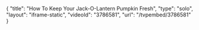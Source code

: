 {
    "title": "How To Keep Your Jack-O-Lantern Pumpkin Fresh",
    "type": "solo",
    "layout": "iframe-static",
    "videoId": "3786581",
    "url": "\/tvpembed\/3786581"
}